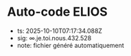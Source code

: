 # Auto-code ELIOS
- ts: 2025-10-10T07:17:34.088Z
- sig: ∞.je.toi.nous.432.528
- note: fichier généré automatiquement